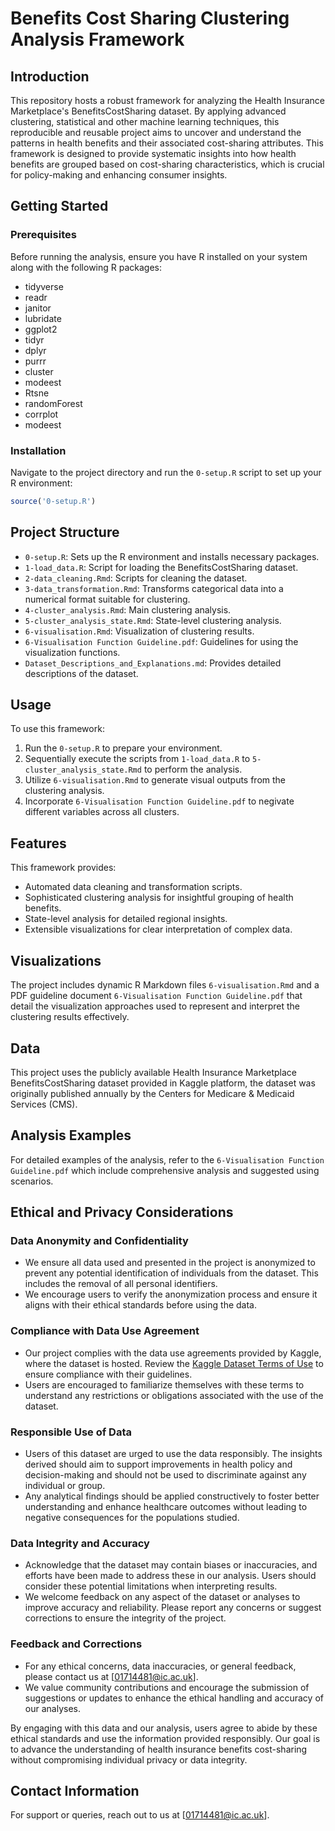 # Benefits Cost Sharing Clustering Analysis Framework

## Introduction
This repository hosts a robust framework for analyzing the Health Insurance Marketplace's BenefitsCostSharing dataset. By applying advanced clustering, statistical and other machine learning techniques, this reproducible and reusable project aims to uncover and understand the patterns in health benefits and their associated cost-sharing attributes. This framework is designed to provide systematic insights into how health benefits are grouped based on cost-sharing characteristics, which is crucial for policy-making and enhancing consumer insights.

## Getting Started

### Prerequisites
Before running the analysis, ensure you have R installed on your system along with the following R packages:
- tidyverse
- readr
- janitor
- lubridate
- ggplot2
- tidyr
- dplyr
- purrr
- cluster
- modeest
- Rtsne
- randomForest
- corrplot
- modeest

### Installation
Navigate to the project directory and run the `0-setup.R` script to set up your R environment:
```R
source('0-setup.R')
```

## Project Structure
- `0-setup.R`: Sets up the R environment and installs necessary packages.
- `1-load_data.R`: Script for loading the BenefitsCostSharing dataset.
- `2-data_cleaning.Rmd`: Scripts for cleaning the dataset.
- `3-data_transformation.Rmd`: Transforms categorical data into a numerical format suitable for clustering.
- `4-cluster_analysis.Rmd`: Main clustering analysis.
- `5-cluster_analysis_state.Rmd`: State-level clustering analysis.
- `6-visualisation.Rmd`: Visualization of clustering results.
- `6-Visualisation Function Guideline.pdf`: Guidelines for using the visualization functions.
- `Dataset_Descriptions_and_Explanations.md`: Provides detailed descriptions of the dataset.

## Usage
To use this framework:
1. Run the `0-setup.R` to prepare your environment.
2. Sequentially execute the scripts from `1-load_data.R` to `5-cluster_analysis_state.Rmd` to perform the analysis.
3. Utilize `6-visualisation.Rmd` to generate visual outputs from the clustering analysis.
4. Incorporate `6-Visualisation Function Guideline.pdf` to negivate different variables across all clusters.

## Features
This framework provides:
- Automated data cleaning and transformation scripts.
- Sophisticated clustering analysis for insightful grouping of health benefits.
- State-level analysis for detailed regional insights.
- Extensible visualizations for clear interpretation of complex data.

## Visualizations
The project includes dynamic R Markdown files `6-visualisation.Rmd` and a PDF guideline document `6-Visualisation Function Guideline.pdf` that detail the visualization approaches used to represent and interpret the clustering results effectively.

## Data
This project uses the publicly available Health Insurance Marketplace BenefitsCostSharing dataset provided in Kaggle platform, the dataset was originally published annually by the Centers for Medicare & Medicaid Services (CMS).

## Analysis Examples
For detailed examples of the analysis, refer to the `6-Visualisation Function Guideline.pdf` which include comprehensive analysis and suggested using scenarios.

## Ethical and Privacy Considerations

### Data Anonymity and Confidentiality
- We ensure all data used and presented in the project is anonymized to prevent any potential identification of individuals from the dataset. This includes the removal of all personal identifiers.
- We encourage users to verify the anonymization process and ensure it aligns with their ethical standards before using the data.

### Compliance with Data Use Agreement
- Our project complies with the data use agreements provided by Kaggle, where the dataset is hosted. Review the [Kaggle Dataset Terms of Use](https://www.kaggle.com/terms) to ensure compliance with their guidelines.
- Users are encouraged to familiarize themselves with these terms to understand any restrictions or obligations associated with the use of the dataset.

### Responsible Use of Data
- Users of this dataset are urged to use the data responsibly. The insights derived should aim to support improvements in health policy and decision-making and should not be used to discriminate against any individual or group.
- Any analytical findings should be applied constructively to foster better understanding and enhance healthcare outcomes without leading to negative consequences for the populations studied.

### Data Integrity and Accuracy
- Acknowledge that the dataset may contain biases or inaccuracies, and efforts have been made to address these in our analysis. Users should consider these potential limitations when interpreting results.
- We welcome feedback on any aspect of the dataset or analyses to improve accuracy and reliability. Please report any concerns or suggest corrections to ensure the integrity of the project.

### Feedback and Corrections
- For any ethical concerns, data inaccuracies, or general feedback, please contact us at [01714481@ic.ac.uk].
- We value community contributions and encourage the submission of suggestions or updates to enhance the ethical handling and accuracy of our analyses.

By engaging with this data and our analysis, users agree to abide by these ethical standards and use the information provided responsibly. Our goal is to advance the understanding of health insurance benefits cost-sharing without compromising individual privacy or data integrity.

## Contact Information
For support or queries, reach out to us at [01714481@ic.ac.uk].

